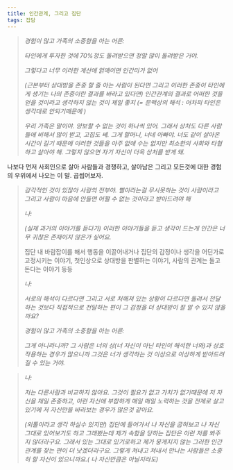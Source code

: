 ```yaml
---
title: 인간관계, 그리고 집단
tags: 잡담
---
```


> _경험이 많고 가족의 소중함을 아는 어른:_
>
> _타인에게 투자한 것에 70%정도 돌려받으면 정말 많이 돌려받은 거야._
>
> _그렇다고 너무 이러한 계산에 얽매이면 인간미가 없어_
>
> _(근본부터 상대방을 존중 할 줄 아는 사람이 된다면 그리고 이러한 존중이 타인에게 생기는 나의 존중이란 결과를 바라고 있다면) 인간관계의 결과로 어떠한 것을 얻을 것이라고 생각하지 않는 것이 제일 좋지 (= 문맥상의 해석 : 어차피  타인은 생각대로 안되기때문에 )_ 
>
> _우리 가족은 말이야. 양보할 수 없는 것이 하나씩 있어. 그래서 상처도 다른 사람들에 비해서 많이 받고, 고집도 쎄. 그게 할머니, 너네 아빠야. 너도 같이 살아온 시간이 길기 때문에 이러한 것들을 아주 없애 수는 없지만 최소한의 사회와 타협하고 살아야 해. 그렇지 않으면 자기 자신이 더욱 상처를 받게 돼._



나보다 먼저 사회인으로 살아 사람들과 경쟁하고,  살아남은 그리고 모든것에 대한 경험의 우위에서 나오는 이 말. 곱씹어보자.



> _감각적인 것이 있잖아 사람의 전부야. 삘이라는걸 무시못하는 것이 사람이라고 그리고 사람이 마음에 안들면 어쩔 수 없는 것이라고 받아드려야 해_
>
> _나:_
>
> _(실제 과거의 이야기를 듣다가) 이러한 이야기들을 듣고 생각이 드는게 인간은 너무 귀찮은 존재이지 않은가 싶어요._
>
> 집단 내 바람잡이를 해서 행동을 이끌어내거나 집단의 감정이나 생각을 어딘가로 고정시키는 이야기,  첫인상으로 상대방을 판별하는 이야기, 사람의 관계는 돌고 돈다는 이야기 등등
>
> _나:_
>
> _서로의 해석이 다르다면 그리고 서로 처해져 있는 상황이 다르다면 돌려서 전달하는 것보다 직접적으로 전달하는 편이 그 감정을 더 상대방이 잘 알 수 있지 않을까요?_
>
> _경험이 많고 가족의 소중함을 아는 어른:_
>
> _그게 아니라니까? 그 사람은 너의 상(너 자신이 아닌 타인이 해석한 너와)과 상호작용하는 경우가 많으니까 그것은 너가 생각하는 것 이상으로 이상하게 받아드려질 수 있는 거야._



> _나:_
>
> _저는 다른사람과 비교하지 않아요. 그것이 필요가 없고 가치가 없기때문에 저 자신을 제일 존중하고, 이런 자신에 부합하게 매일 매일 노력하는 것을 전제로 살고 있기에 저 자신만을 바라보는 경우가 많은것 같아요._
>
> _(외톨이라고 생각 하실수 있지만) 집단에 들어가서 나 자신을 굽혀보고 나 자신 그대로 있어보기도 하고 그래봤는데 제가 속함을 당하는 집단은 이런 저를 봐주지 않더라구요. 그래서 있는 그대로 있기로하고 제가 뭉게지지 않는 그러한 인간관계를 찾는 편이 더 낫겠더라구요. 그렇게 쳐내고 쳐내서 만나는 사람들은 소중히 할 자신이 있으니까요.( 나 자신만큼은 아닐지라도)_

